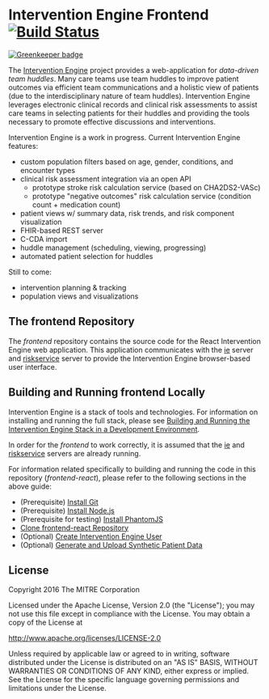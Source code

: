 Intervention Engine Frontend [![Build Status](https://api.travis-ci.org/intervention-engine/frontend-react.svg)](https://travis-ci.org/intervention-engine/frontend-react)
========================================================================================================================================================================

[![Greenkeeper badge](https://badges.greenkeeper.io/jamesallain/ncpt.svg)](https://greenkeeper.io/)

The [Intervention Engine](https://github.com/intervention-engine/ie) project provides a web-application for *data-driven team huddles*. Many care teams use team huddles to improve patient outcomes via efficient team communications and a holistic view of patients (due to the interdisciplinary nature of team huddles). Intervention Engine leverages electronic clinical records and clinical risk assessments to assist care teams in selecting patients for their huddles and providing the tools necessary to promote effective discussions and interventions.

Intervention Engine is a work in progress. Current Intervention Engine features:

-	custom population filters based on age, gender, conditions, and encounter types
-	clinical risk assessment integration via an open API
	-	prototype stroke risk calculation service (based on CHA2DS2-VASc)
	-	prototype "negative outcomes" risk calculation service (condition count + medication count)
-	patient views w/ summary data, risk trends, and risk component visualization
-	FHIR-based REST server
-	C-CDA import
- huddle management (scheduling, viewing, progressing)
- automated patient selection for huddles

Still to come:

-	intervention planning & tracking
-	population views and visualizations

The frontend Repository
-----------------------

The *frontend* repository contains the source code for the React Intervention Engine web application. This application communicates with the [ie](https://github.com/intervention-engine/ie) server and [riskservice](https://github.com/intervention-engine/riskservice) server to provide the Intervention Engine browser-based user interface.

Building and Running frontend Locally
-------------------------------------

Intervention Engine is a stack of tools and technologies. For information on installing and running the full stack, please see [Building and Running the Intervention Engine Stack in a Development Environment](https://github.com/intervention-engine/ie/blob/master/docs/dev_install.md).

In order for the *frontend* to work correctly, it is assumed that the [ie](https://github.com/intervention-engine/ie) and [riskservice](https://github.com/intervention-engine/riskservice) servers are already running.

For information related specifically to building and running the code in this repository (*frontend-react*), please refer to the following sections in the above guide:

-	(Prerequisite) [Install Git](https://github.com/intervention-engine/ie/blob/master/docs/dev_install.md#install-git)
-	(Prerequisite) [Install Node.js](https://github.com/intervention-engine/ie/blob/master/docs/dev_install.md#install-nodejs)
-	(Prerequisite for testing) [Install PhantomJS](https://github.com/intervention-engine/ie/blob/master/docs/dev_install.md#install-phantomjs)
-	[Clone frontend-react Repository](https://github.com/intervention-engine/ie/blob/master/docs/dev_install.md#clone-frontend-react-repository)
-	(Optional) [Create Intervention Engine User](https://github.com/intervention-engine/ie/blob/master/docs/dev_install.md#create-intervention-engine-user)
-	(Optional) [Generate and Upload Synthetic Patient Data](https://github.com/intervention-engine/ie/blob/master/docs/dev_install.md#generate-and-upload-synthetic-patient-data)

License
-------

Copyright 2016 The MITRE Corporation

Licensed under the Apache License, Version 2.0 (the "License"); you may not use this file except in compliance with the License. You may obtain a copy of the License at

http://www.apache.org/licenses/LICENSE-2.0

Unless required by applicable law or agreed to in writing, software distributed under the License is distributed on an "AS IS" BASIS, WITHOUT WARRANTIES OR CONDITIONS OF ANY KIND, either express or implied. See the License for the specific language governing permissions and limitations under the License.
